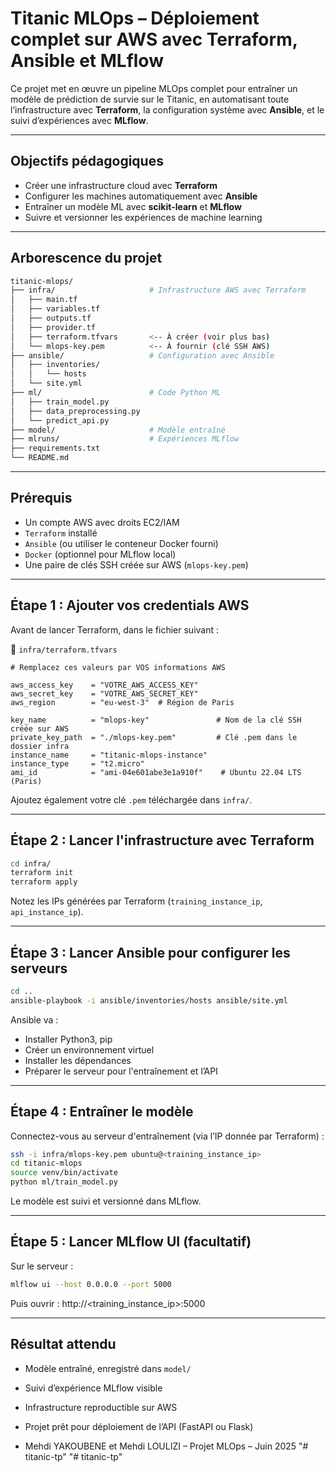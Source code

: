 
#  Titanic MLOps – Déploiement complet sur AWS avec Terraform, Ansible et MLflow

Ce projet met en œuvre un pipeline MLOps complet pour entraîner un modèle de prédiction de survie sur le Titanic, en automatisant toute l’infrastructure avec **Terraform**, la configuration système avec **Ansible**, et le suivi d’expériences avec **MLflow**.

---

##  Objectifs pédagogiques

- Créer une infrastructure cloud avec **Terraform**
- Configurer les machines automatiquement avec **Ansible**
- Entraîner un modèle ML avec **scikit-learn** et **MLflow**
- Suivre et versionner les expériences de machine learning

---

##  Arborescence du projet

```bash
titanic-mlops/
├── infra/                     # Infrastructure AWS avec Terraform
│   ├── main.tf
│   ├── variables.tf
│   ├── outputs.tf
│   ├── provider.tf
│   ├── terraform.tfvars       <-- À créer (voir plus bas)
│   └── mlops-key.pem          <-- À fournir (clé SSH AWS)
├── ansible/                   # Configuration avec Ansible
│   ├── inventories/
│   │   └── hosts
│   └── site.yml
├── ml/                        # Code Python ML
│   ├── train_model.py
│   ├── data_preprocessing.py
│   └── predict_api.py
├── model/                     # Modèle entraîné
├── mlruns/                    # Expériences MLflow
├── requirements.txt
└── README.md
```

---

##  Prérequis

- Un compte AWS avec droits EC2/IAM
- `Terraform` installé
- `Ansible` (ou utiliser le conteneur Docker fourni)
- `Docker` (optionnel pour MLflow local)
- Une paire de clés SSH créée sur AWS (`mlops-key.pem`)

---

## Étape 1 : Ajouter vos credentials AWS

Avant de lancer Terraform, dans le fichier suivant :

📄 `infra/terraform.tfvars`
```hcl
# Remplacez ces valeurs par VOS informations AWS

aws_access_key    = "VOTRE_AWS_ACCESS_KEY"
aws_secret_key    = "VOTRE_AWS_SECRET_KEY"
aws_region        = "eu-west-3"  # Région de Paris

key_name          = "mlops-key"               # Nom de la clé SSH créée sur AWS
private_key_path  = "./mlops-key.pem"         # Clé .pem dans le dossier infra
instance_name     = "titanic-mlops-instance"
instance_type     = "t2.micro"
ami_id            = "ami-04e601abe3e1a910f"    # Ubuntu 22.04 LTS (Paris)
```

Ajoutez également votre clé `.pem` téléchargée dans `infra/`.

---

## Étape 2 : Lancer l'infrastructure avec Terraform

```bash
cd infra/
terraform init
terraform apply
```

Notez les IPs générées par Terraform (`training_instance_ip`, `api_instance_ip`).

---

## Étape 3 : Lancer Ansible pour configurer les serveurs

```bash
cd ..
ansible-playbook -i ansible/inventories/hosts ansible/site.yml
```

Ansible va :
- Installer Python3, pip
- Créer un environnement virtuel
- Installer les dépendances
- Préparer le serveur pour l'entraînement et l’API

---

## Étape 4 : Entraîner le modèle

Connectez-vous au serveur d'entraînement (via l’IP donnée par Terraform) :

```bash
ssh -i infra/mlops-key.pem ubuntu@<training_instance_ip>
cd titanic-mlops
source venv/bin/activate
python ml/train_model.py
```

Le modèle est suivi et versionné dans MLflow.

---

## Étape 5 : Lancer MLflow UI (facultatif)

Sur le serveur :

```bash
mlflow ui --host 0.0.0.0 --port 5000
```

Puis ouvrir : http://<training_instance_ip>:5000

---

## Résultat attendu

- Modèle entraîné, enregistré dans `model/`
- Suivi d’expérience MLflow visible
- Infrastructure reproductible sur AWS
- Projet prêt pour déploiement de l’API (FastAPI ou Flask)


- Mehdi YAKOUBENE et Mehdi LOULIZI – Projet MLOps – Juin 2025
"# titanic-tp" 
"# titanic-tp" 
